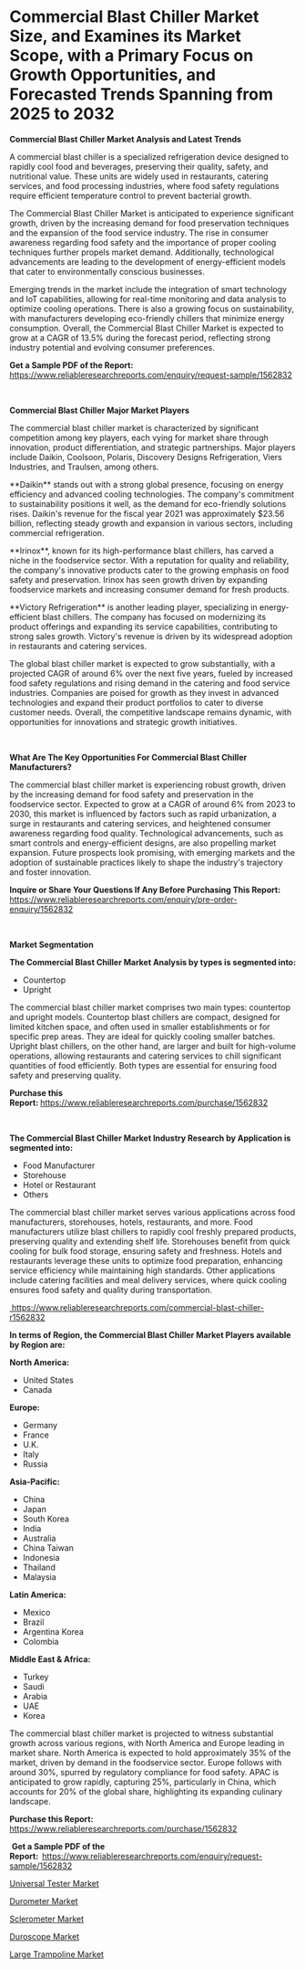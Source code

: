 <p><h1>Commercial Blast Chiller Market Size, and Examines its Market Scope, with a Primary Focus on Growth Opportunities, and Forecasted Trends Spanning from 2025 to 2032</h1></p><p><strong>Commercial Blast Chiller Market Analysis and Latest Trends</strong></p>
<p><p>A commercial blast chiller is a specialized refrigeration device designed to rapidly cool food and beverages, preserving their quality, safety, and nutritional value. These units are widely used in restaurants, catering services, and food processing industries, where food safety regulations require efficient temperature control to prevent bacterial growth. </p><p>The Commercial Blast Chiller Market is anticipated to experience significant growth, driven by the increasing demand for food preservation techniques and the expansion of the food service industry. The rise in consumer awareness regarding food safety and the importance of proper cooling techniques further propels market demand. Additionally, technological advancements are leading to the development of energy-efficient models that cater to environmentally conscious businesses.</p><p>Emerging trends in the market include the integration of smart technology and IoT capabilities, allowing for real-time monitoring and data analysis to optimize cooling operations. There is also a growing focus on sustainability, with manufacturers developing eco-friendly chillers that minimize energy consumption. Overall, the Commercial Blast Chiller Market is expected to grow at a CAGR of 13.5% during the forecast period, reflecting strong industry potential and evolving consumer preferences.</p></p>
<p><strong>Get a Sample PDF of the Report:&nbsp;</strong> <a href="https://www.reliableresearchreports.com/enquiry/request-sample/1562832?utm_campaign=31&utm_medium=2&utm_source=Github&utm_content=ia&utm_term=16022025&utm_id=commercial-blast-chiller">https://www.reliableresearchreports.com/enquiry/request-sample/1562832</a></p>
<p>&nbsp;</p>
<p><strong>Commercial Blast Chiller Major Market Players</strong></p>
<p><p>The commercial blast chiller market is characterized by significant competition among key players, each vying for market share through innovation, product differentiation, and strategic partnerships. Major players include Daikin, Coolsoon, Polaris, Discovery Designs Refrigeration, Viers Industries, and Traulsen, among others. </p><p>**Daikin** stands out with a strong global presence, focusing on energy efficiency and advanced cooling technologies. The company's commitment to sustainability positions it well, as the demand for eco-friendly solutions rises. Daikin's revenue for the fiscal year 2021 was approximately $23.56 billion, reflecting steady growth and expansion in various sectors, including commercial refrigeration.</p><p>**Irinox**, known for its high-performance blast chillers, has carved a niche in the foodservice sector. With a reputation for quality and reliability, the company's innovative products cater to the growing emphasis on food safety and preservation. Irinox has seen growth driven by expanding foodservice markets and increasing consumer demand for fresh products.</p><p>**Victory Refrigeration** is another leading player, specializing in energy-efficient blast chillers. The company has focused on modernizing its product offerings and expanding its service capabilities, contributing to strong sales growth. Victory's revenue is driven by its widespread adoption in restaurants and catering services.</p><p>The global blast chiller market is expected to grow substantially, with a projected CAGR of around 6% over the next five years, fueled by increased food safety regulations and rising demand in the catering and food service industries. Companies are poised for growth as they invest in advanced technologies and expand their product portfolios to cater to diverse customer needs. Overall, the competitive landscape remains dynamic, with opportunities for innovations and strategic growth initiatives.</p></p>
<p>&nbsp;</p>
<p><strong>What Are The Key Opportunities For Commercial Blast Chiller Manufacturers?</strong></p>
<p><p>The commercial blast chiller market is experiencing robust growth, driven by the increasing demand for food safety and preservation in the foodservice sector. Expected to grow at a CAGR of around 6% from 2023 to 2030, this market is influenced by factors such as rapid urbanization, a surge in restaurants and catering services, and heightened consumer awareness regarding food quality. Technological advancements, such as smart controls and energy-efficient designs, are also propelling market expansion. Future prospects look promising, with emerging markets and the adoption of sustainable practices likely to shape the industry's trajectory and foster innovation.</p></p>
<p><strong>Inquire or Share Your Questions If Any Before Purchasing This Report:</strong> <a href="https://www.reliableresearchreports.com/enquiry/pre-order-enquiry/1562832?utm_campaign=31&utm_medium=2&utm_source=Github&utm_content=ia&utm_term=16022025&utm_id=commercial-blast-chiller">https://www.reliableresearchreports.com/enquiry/pre-order-enquiry/1562832</a></p>
<p>&nbsp;</p>
<p><strong>Market Segmentation</strong></p>
<p><strong>The Commercial Blast Chiller Market Analysis by types is segmented into:</strong></p>
<p><ul><li>Countertop</li><li>Upright</li></ul></p>
<p><p>The commercial blast chiller market comprises two main types: countertop and upright models. Countertop blast chillers are compact, designed for limited kitchen space, and often used in smaller establishments or for specific prep areas. They are ideal for quickly cooling smaller batches. Upright blast chillers, on the other hand, are larger and built for high-volume operations, allowing restaurants and catering services to chill significant quantities of food efficiently. Both types are essential for ensuring food safety and preserving quality.</p></p>
<p><strong>Purchase this Report:&nbsp;</strong><a href="https://www.reliableresearchreports.com/purchase/1562832?utm_campaign=31&utm_medium=2&utm_source=Github&utm_content=ia&utm_term=16022025&utm_id=commercial-blast-chiller">https://www.reliableresearchreports.com/purchase/1562832</a></p>
<p>&nbsp;</p>
<p><strong>The Commercial Blast Chiller Market Industry Research by Application is segmented into:</strong></p>
<p><ul><li>Food Manufacturer</li><li>Storehouse</li><li>Hotel or Restaurant</li><li>Others</li></ul></p>
<p><p>The commercial blast chiller market serves various applications across food manufacturers, storehouses, hotels, restaurants, and more. Food manufacturers utilize blast chillers to rapidly cool freshly prepared products, preserving quality and extending shelf life. Storehouses benefit from quick cooling for bulk food storage, ensuring safety and freshness. Hotels and restaurants leverage these units to optimize food preparation, enhancing service efficiency while maintaining high standards. Other applications include catering facilities and meal delivery services, where quick cooling ensures food safety and quality during transportation.</p></p>
<p><a href="https://www.reliableresearchreports.com/commercial-blast-chiller-r1562832?utm_campaign=31&utm_medium=2&utm_source=Github&utm_content=ia&utm_term=16022025&utm_id=commercial-blast-chiller">&nbsp;https://www.reliableresearchreports.com/commercial-blast-chiller-r1562832</a></p>
<p><strong>In terms of Region, the Commercial Blast Chiller Market Players available by Region are:</strong></p>
<p>
    <p> <strong> North America: </strong>
        <ul>
            <li>United States</li>
            <li>Canada</li>
        </ul>
        </p> 
    <p> <strong> Europe: </strong>
        <ul>
            <li>Germany</li>
            <li>France</li>
            <li>U.K.</li>
            <li>Italy</li>
            <li>Russia</li>
        </ul>
        </p> 
    <p> <strong> Asia-Pacific: </strong>
        <ul>
            <li>China</li>
            <li>Japan</li>
            <li>South Korea</li>
            <li>India</li>
            <li>Australia</li>
            <li>China Taiwan</li>
            <li>Indonesia</li>
            <li>Thailand</li>
            <li>Malaysia</li>
        </ul>
        </p> 
    <p> <strong> Latin America: </strong>
        <ul>
            <li>Mexico</li>
            <li>Brazil</li>
            <li>Argentina Korea</li>
            <li>Colombia</li>
        </ul>
        </p> 
    <p> <strong> Middle East & Africa: </strong>
        <ul>
            <li>Turkey</li>
            <li>Saudi</li>
            <li>Arabia</li>
            <li>UAE</li>
            <li>Korea</li>
        </ul>
    </p>
    </p>
<p><p>The commercial blast chiller market is projected to witness substantial growth across various regions, with North America and Europe leading in market share. North America is expected to hold approximately 35% of the market, driven by demand in the foodservice sector. Europe follows with around 30%, spurred by regulatory compliance for food safety. APAC is anticipated to grow rapidly, capturing 25%, particularly in China, which accounts for 20% of the global share, highlighting its expanding culinary landscape.</p></p>
<p><strong>Purchase this Report: </strong><a href="https://www.reliableresearchreports.com/purchase/1562832?utm_campaign=31&utm_medium=2&utm_source=Github&utm_content=ia&utm_term=16022025&utm_id=commercial-blast-chiller">https://www.reliableresearchreports.com/purchase/1562832</a></p>
<p>&nbsp;<strong>Get a Sample PDF of the Report:&nbsp;&nbsp;</strong><a href="https://www.reliableresearchreports.com/enquiry/request-sample/1562832?utm_campaign=31&utm_medium=2&utm_source=Github&utm_content=ia&utm_term=16022025&utm_id=commercial-blast-chiller">https://www.reliableresearchreports.com/enquiry/request-sample/1562832</a></p>
<p><strong></strong></p>
<p><p><a href="https://github.com/saeiddaemo/Market-Research-Report-List-1/blob/main/universal-tester-market.md?utm_campaign=31&utm_medium=2&utm_source=Github&utm_content=ia&utm_term=16022025&utm_id=commercial-blast-chiller">Universal Tester Market</a></p><p><a href="https://github.com/toqiourir/Market-Research-Report-List-1/blob/main/durometer-market.md?utm_campaign=31&utm_medium=2&utm_source=Github&utm_content=ia&utm_term=16022025&utm_id=commercial-blast-chiller">Durometer Market</a></p><p><a href="https://github.com/shopovdjondo/Market-Research-Report-List-1/blob/main/sclerometer-market.md?utm_campaign=31&utm_medium=2&utm_source=Github&utm_content=ia&utm_term=16022025&utm_id=commercial-blast-chiller">Sclerometer Market</a></p><p><a href="https://github.com/plawragarile/Market-Research-Report-List-1/blob/main/duroscope-market.md?utm_campaign=31&utm_medium=2&utm_source=Github&utm_content=ia&utm_term=16022025&utm_id=commercial-blast-chiller">Duroscope Market</a></p><p><a href="https://github.com/supicweg/Market-Research-Report-List-1/blob/main/large-trampoline-market.md?utm_campaign=31&utm_medium=2&utm_source=Github&utm_content=ia&utm_term=16022025&utm_id=commercial-blast-chiller">Large Trampoline Market</a></p></p>